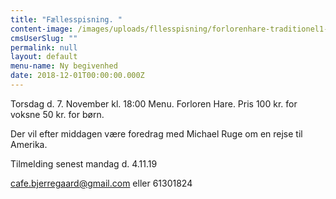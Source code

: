 ```yaml
---
title: "Fællesspisning. "
content-image: /images/uploads/fllesspisning/forlorenhare-traditionel1-1.jpg
cmsUserSlug: ""
permalink: null
layout: default
menu-name: Ny begivenhed
date: 2018-12-01T00:00:00.000Z
---
```


Torsdag d. 7. November kl. 18:00
Menu. Forloren Hare.
Pris 100 kr. for voksne
      50 kr. for børn.

Der vil efter middagen være foredrag med 
Michael Ruge om en rejse til Amerika.

Tilmelding senest mandag d. 4.11.19

cafe.bjerregaard@gmail.com eller 61301824
